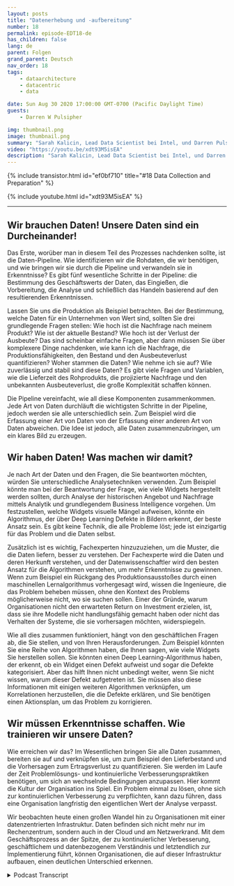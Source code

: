 ```yaml
---
layout: posts
title: "Datenerhebung und -aufbereitung"
number: 18
permalink: episode-EDT18-de
has_children: false
lang: de
parent: Folgen
grand_parent: Deutsch
nav_order: 18
tags:
    - dataarchitecture
    - datacentric
    - data

date: Sun Aug 30 2020 17:00:00 GMT-0700 (Pacific Daylight Time)
guests:
    - Darren W Pulsipher

img: thumbnail.png
image: thumbnail.png
summary: "Sarah Kalicin, Lead Data Scientist bei Intel, und Darren Pulsipher, Chief Solution Architect, Public Sector bei Intel, sprechen über den Prozess und die Vorteile der Datensammlung und -vorbereitung bei der Entwicklung einer datenzentrierten Organisation. Dies ist der zweite Schritt auf dem Weg zur datenzentrierten Organisation."
video: "https://youtu.be/xdt93M5isEA"
description: "Sarah Kalicin, Lead Data Scientist bei Intel, und Darren Pulsipher, Chief Solution Architect, Public Sector bei Intel, sprechen über den Prozess und die Vorteile der Datensammlung und -vorbereitung bei der Entwicklung einer datenzentrierten Organisation. Dies ist der zweite Schritt auf dem Weg zur datenzentrierten Organisation."
---
```


<div>
{% include transistor.html id="ef0bf710" title="#18 Data Collection and Preparation" %}

{% include youtube.html id="xdt93M5isEA" %}
</div>

---

## Wir brauchen Daten! Unsere Daten sind ein Durcheinander!

Das Erste, worüber man in diesem Teil des Prozesses nachdenken sollte, ist die Daten-Pipeline. Wie identifizieren wir die Rohdaten, die wir benötigen, und wie bringen wir sie durch die Pipeline und verwandeln sie in Erkenntnisse? Es gibt fünf wesentliche Schritte in der Pipeline: die Bestimmung des Geschäftswerts der Daten, das Eingießen, die Vorbereitung, die Analyse und schließlich das Handeln basierend auf den resultierenden Erkenntnissen.

Lassen Sie uns die Produktion als Beispiel betrachten. Bei der Bestimmung, welche Daten für ein Unternehmen von Wert sind, sollten Sie drei grundlegende Fragen stellen: Wie hoch ist die Nachfrage nach meinem Produkt? Wie ist der aktuelle Bestand? Wie hoch ist der Verlust der Ausbeute? Das sind scheinbar einfache Fragen, aber dann müssen Sie über komplexere Dinge nachdenken, wie kann ich die Nachfrage, die Produktionsfähigkeiten, den Bestand und den Ausbeuteverlust quantifizieren? Woher stammen die Daten? Wie nehme ich sie auf? Wie zuverlässig und stabil sind diese Daten? Es gibt viele Fragen und Variablen, wie die Lieferzeit des Rohprodukts, die projizierte Nachfrage und den unbekannten Ausbeuteverlust, die große Komplexität schaffen können.

Die Pipeline vereinfacht, wie all diese Komponenten zusammenkommen. Jede Art von Daten durchläuft die wichtigsten Schritte in der Pipeline, jedoch werden sie alle unterschiedlich sein. Zum Beispiel wird die Erfassung einer Art von Daten von der Erfassung einer anderen Art von Daten abweichen. Die Idee ist jedoch, alle Daten zusammenzubringen, um ein klares Bild zu erzeugen.

## Wir haben Daten! Was machen wir damit?

Je nach Art der Daten und den Fragen, die Sie beantworten möchten, würden Sie unterschiedliche Analysetechniken verwenden. Zum Beispiel könnte man bei der Beantwortung der Frage, wie viele Widgets hergestellt werden sollten, durch Analyse der historischen Angebot und Nachfrage mittels Analytik und grundlegendem Business Intelligence vorgehen. Um festzustellen, welche Widgets visuelle Mängel aufweisen, könnte ein Algorithmus, der über Deep Learning Defekte in Bildern erkennt, der beste Ansatz sein. Es gibt keine Technik, die alle Probleme löst; jede ist einzigartig für das Problem und die Daten selbst.

Zusätzlich ist es wichtig, Fachexperten hinzuzuziehen, um die Muster, die die Daten liefern, besser zu verstehen. Der Fachexperte wird die Daten und deren Herkunft verstehen, und der Datenwissenschaftler wird den besten Ansatz für die Algorithmen verstehen, um mehr Erkenntnisse zu gewinnen. Wenn zum Beispiel ein Rückgang des Produktionsausstoßes durch einen maschinellen Lernalgorithmus vorhergesagt wird, wissen die Ingenieure, die das Problem beheben müssen, ohne den Kontext des Problems möglicherweise nicht, wo sie suchen sollen. Einer der Gründe, warum Organisationen nicht den erwarteten Return on Investment erzielen, ist, dass sie ihre Modelle nicht handlungsfähig gemacht haben oder nicht das Verhalten der Systeme, die sie vorhersagen möchten, widerspiegeln.

Wie all dies zusammen funktioniert, hängt von den geschäftlichen Fragen ab, die Sie stellen, und von Ihren Herausforderungen. Zum Beispiel könnten Sie eine Reihe von Algorithmen haben, die Ihnen sagen, wie viele Widgets Sie herstellen sollen. Sie könnten einen Deep Learning-Algorithmus haben, der erkennt, ob ein Widget einen Defekt aufweist und sogar die Defekte kategorisiert. Aber das hilft Ihnen nicht unbedingt weiter, wenn Sie nicht wissen, warum dieser Defekt aufgetreten ist. Sie müssen also diese Informationen mit einigen weiteren Algorithmen verknüpfen, um Korrelationen herzustellen, die die Defekte erklären, und Sie benötigen einen Aktionsplan, um das Problem zu korrigieren.

## Wir müssen Erkenntnisse schaffen. Wie trainieren wir unsere Daten?

Wie erreichen wir das? Im Wesentlichen bringen Sie alle Daten zusammen, bereiten sie auf und verknüpfen sie, um zum Beispiel den Lieferbestand und die Vorhersagen zum Ertragsverlust zu quantifizieren. Sie werden im Laufe der Zeit Problemlösungs- und kontinuierliche Verbesserungspraktiken benötigen, um sich an wechselnde Bedingungen anzupassen. Hier kommt die Kultur der Organisation ins Spiel. Ein Problem einmal zu lösen, ohne sich zur kontinuierlichen Verbesserung zu verpflichten, kann dazu führen, dass eine Organisation langfristig den eigentlichen Wert der Analyse verpasst.

Wir beobachten heute einen großen Wandel hin zu Organisationen mit einer datenzentrierten Infrastruktur. Daten befinden sich nicht mehr nur im Rechenzentrum, sondern auch in der Cloud und am Netzwerkrand. Mit dem Geschäftsprozess an der Spitze, der zu kontinuierlicher Verbesserung, geschäftlichem und datenbezogenem Verständnis und letztendlich zur Implementierung führt, können Organisationen, die auf dieser Infrastruktur aufbauen, einen deutlichen Unterschied erkennen.



<details>
<summary> Podcast Transcript </summary>

<p></p>

</details>
